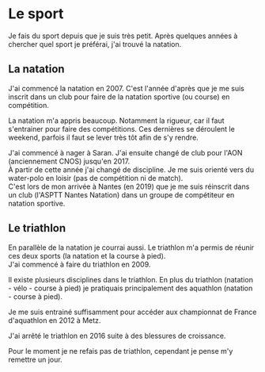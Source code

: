 # Le sport

Je fais du sport depuis que je suis très petit. Après quelques années à chercher quel sport je préférai,
j'ai trouvé la natation.

## La natation

J'ai commencé la natation en 2007. C'est l'année d'après que je me suis inscrit dans un club pour faire
de la natation sportive (ou course) en compétition.

La natation m'a appris beaucoup. Notamment la rigueur, car il faut s'entrainer pour faire des compétitions.
Ces dernières se déroulent le weekend, parfois il faut se lever très tôt afin de s'y rendre.

J'ai commencé à nager à Saran. J'ai ensuite changé de club pour l'AON (anciennement CNOS) jusqu'en 2017.  
À partir de cette année j'ai changé de discipline. Je me suis orienté vers du water-polo en loisir (pas de compétition ni de match).  
C'est lors de mon arrivée à Nantes (en 2019) que je me suis réinscrit dans un club (l'ASPTT Nantes Natation)
dans un groupe de compétiteur en natation sportive.

## Le triathlon

En parallèle de la natation je courrai aussi. Le triathlon m'a permis de réunir ces deux sports (la natation et la course à pied).  
J'ai commencé à faire du triathlon en 2009.

Il existe plusieurs disciplines dans le triathlon. En plus du triathlon (natation - vélo - course à pied)
je pratiquais principalement des aquathlon (natation - course à pied).

Je me suis entrainé suffisamment pour accéder aux championnat de France d'aquathlon en 2012 à Metz.

J'ai arrêté le triathlon en 2016 suite à des blessures de croissance.

Pour le moment je ne refais pas de triathlon, cependant je pense m'y remettre un jour.
